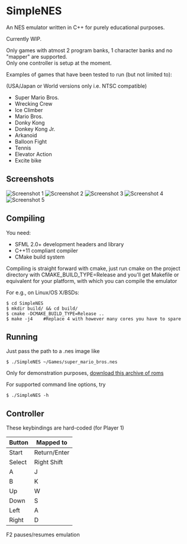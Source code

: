 SimpleNES
=============


An NES emulator written in C++ for purely educational purposes.

Currently WIP.

Only games with atmost 2 program banks, 1 character banks and no "mapper" are supported.  
Only one controller is setup at the moment.


Examples of games that have been tested to run (but not limited to):

(USA/Japan or World versions only i.e. NTSC compatible)

* Super Mario Bros.
* Wrecking Crew
* Ice Climber
* Mario Bros.
* Donky Kong
* Donkey Kong Jr.
* Arkanoid
* Balloon Fight
* Tennis
* Elevator Action
* Excite bike

Screenshots
------------------------
![Screenshot 1](http://amhndu.github.io/Projects/screenshots/nes4.png)
![Screenshot 2](http://amhndu.github.io/Projects/screenshots/nes2.png)
![Screenshot 3](http://amhndu.github.io/Projects/screenshots/nes3.png)
![Screenshot 4](http://amhndu.github.io/Projects/screenshots/nes1.png)
![Screenshot 5](http://amhndu.github.io/Projects/screenshots/nes5.png)


Compiling
-----------

You need:
* SFML 2.0+ development headers and library
* C++11 compliant compiler
* CMake build system

Compiling is straight forward with cmake, just run cmake on the project directory with CMAKE_BUILD_TYPE=Release
and you'll get Makefile or equivalent for your platform, with which you can compile the emulator

For e.g., on Linux/OS X/BSDs:
```
$ cd SimpleNES
$ mkdir build/ && cd build/
$ cmake -DCMAKE_BUILD_TYPE=Release ..
$ make -j4    #Replace 4 with however many cores you have to spare
```

Running
-----------------

Just pass the path to a .nes image like

```
$ ./SimpleNES ~/Games/super_mario_bros.nes
```

Only for demonstration purposes, [download this archive of roms](https://www.dropbox.com/s/mfzukqy8uul4ae3/demo-roms.tar.gz?dl=0)


For supported command line options, try
```
$ ./SimpleNES -h
```

Controller
-----------------

These keybindings are hard-coded (for Player 1)

 Button        | Mapped to
 --------------|-------------
 Start         | Return/Enter
 Select        | Right Shift
 A             | J
 B             | K
 Up            | W
 Down          | S
 Left          | A
 Right         | D

F2 pauses/resumes emulation

